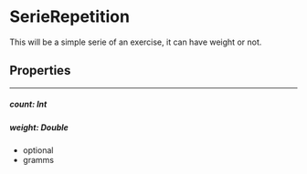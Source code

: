 # SerieRepetition

This will be a simple serie of an exercise, it can have weight or not.

## Properties

---

##### count: Int

##### weight: Double

- optional
- gramms
